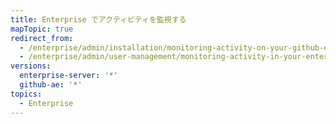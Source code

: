 ```yaml
---
title: Enterprise でアクティビティを監視する
mapTopic: true
redirect_from:
  - /enterprise/admin/installation/monitoring-activity-on-your-github-enterprise-server-instance
  - /enterprise/admin/user-management/monitoring-activity-in-your-enterprise
versions:
  enterprise-server: '*'
  github-ae: '*'
topics:
  - Enterprise
---
```


